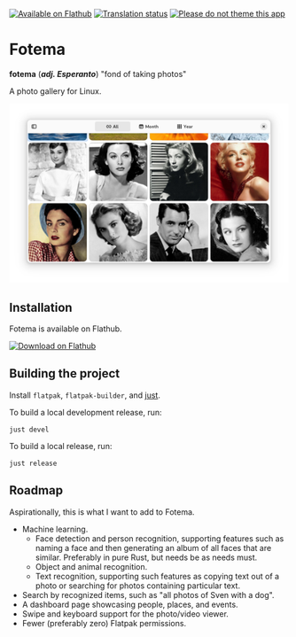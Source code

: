 <!--
SPDX-FileCopyrightText: © 2024 David Bliss

SPDX-License-Identifier: GFDL-1.3-or-later
-->
[![Available on Flathub](https://img.shields.io/flathub/downloads/app.fotema.Fotema?logo=flathub&labelColor=77767b&color=4a90d9)](https://flathub.org/apps/app.fotema.Fotema)
[![Translation status](https://hosted.weblate.org/widget/fotema/app/svg-badge.svg)](https://hosted.weblate.org/engage/fotema/)
[![Please do not theme this app](https://stopthemingmy.app/badge.svg)](https://stopthemingmy.app)

# Fotema

__fotema__ (___adj. Esperanto___) "fond of taking photos"

A photo gallery for Linux.

![All Photos View](/data/resources/screenshots/all-photos.png?raw=true "All Photos View")

## Installation
Fotema is available on Flathub.

<a href='https://flathub.org/apps/app.fotema.Fotema'><img width='240' alt='Download on Flathub' src='https://flathub.org/api/badge?locale=en'/></a>

## Building the project

Install `flatpak`, `flatpak-builder`, and [just](https://github.com/casey/just).

To build a local development release, run:

```shell
just devel
```

To build a local release, run:

```shell
just release
```

## Roadmap
Aspirationally, this is what I want to add to Fotema.

* Machine learning.
	* Face detection and person recognition, supporting features such as naming a face and then generating an album of all faces that are similar. Preferably in pure Rust, but needs be as needs must.
	* Object and animal recognition.
	* Text recognition, supporting such features as copying text out of a photo or searching for photos containing particular text.
* Search by recognized items, such as "all photos of Sven with a dog".
* A dashboard page showcasing people, places, and events.
* Swipe and keyboard support for the photo/video viewer.
* Fewer (preferably zero) Flatpak permissions.

